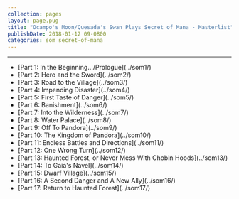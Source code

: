 ```yaml
---
collection: pages
layout: page.pug
title: "Ocampo's Moon/Quesada's Swan Plays Secret of Mana - Masterlist"
publishDate: 2018-01-12 09-0800
categories: som secret-of-mana
---
```


---
<ul class="masterlink-wrapper">
	<li>[Part 1: In the Beginning.../Prologue](../som1/)</li>
	<li>[Part 2: Hero and the Sword](../som2/)</li>
	<li>[Part 3: Road to the Village](../som3/)</li>
	<li>[Part 4: Impending Disaster](../som4/)</li>
	<li>[Part 5: First Taste of Danger](../som5/)</li>
	<li>[Part 6: Banishment](../som6/)</li>
	<li>[Part 7: Into the Wilderness](../som7/)</li>
	<li>[Part 8: Water Palace](../som8/)</li>
	<li>[Part 9: Off To Pandora](../som9/)</li>
	<li>[Part 10: The Kingdom of Pandora](../som10/)</li>
	<li>[Part 11: Endless Battles and Directions](../som11/)</li>
	<li>[Part 12: One Wrong Turn](../som12/)</li>
	<li>[Part 13: Haunted Forest, or Never Mess With Chobin Hoods](../som13/)</li>
	<li>[Part 14: To Gaia's Navel](../som14/)</li>
	<li>[Part 15: Dwarf Village](../som15/)</li>
	<li>[Part 16: A Second Danger and A New Ally](../som16/)</li>
	<li>[Part 17: Return to Haunted Forest](../som17/)</li>
	<!--<li>Part 18: The Witch's Castle</li>
	<li>Part 19: The Witch's Lair</li>
	<li>Part 20: Saving Undine</li>
	<li>Part 21: Entering the Underground Palace</li>
	<li>Part 22: Finishing the Underground Palace</li>
	<li>Part 23: Wandering Again</li>-->
</ul>
